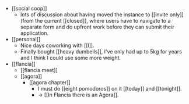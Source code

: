 - [[social coop]]
  - lots of discussion about having moved the instance to [[invite only]] (from the current [[closed]], where users have to navigate to a separate form and do upfront work before they can submit their application.
- [[personal]]
  - Nice days coworking with [[l]].
  - Finally bought [[heavy dumbells]], I've only had up to 5kg for years and I think I could use some more weight.
- [[flancia]]
  - [[flancia meet]]
  - [[agora]]
    - [[agora chapter]]
      - I must do [[eight pomodoros]] on it [[today]] and [[tonight]].
      - -> [[In Flancia there is an Agora]].

